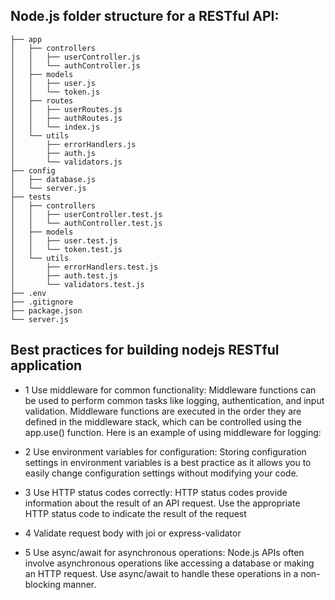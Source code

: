## Node.js folder structure for a RESTful API:
```
├── app
│   ├── controllers
│   │   ├── userController.js
│   │   └── authController.js
│   ├── models
│   │   ├── user.js
│   │   └── token.js
│   ├── routes
│   │   ├── userRoutes.js
│   │   ├── authRoutes.js
│   │   └── index.js
│   └── utils
│       ├── errorHandlers.js
│       ├── auth.js
│       └── validators.js
├── config
│   ├── database.js
│   └── server.js
├── tests
│   ├── controllers
│   │   ├── userController.test.js
│   │   └── authController.test.js
│   ├── models
│   │   ├── user.test.js
│   │   └── token.test.js
│   └── utils
│       ├── errorHandlers.test.js
│       ├── auth.test.js
│       └── validators.test.js
├── .env
├── .gitignore
├── package.json
└── server.js
```

## Best practices for building nodejs RESTful application
- 1 Use middleware for common functionality: Middleware functions can be used to perform common tasks like logging, authentication, and input validation. Middleware functions are executed in the order they are defined in the middleware stack, which can be controlled using the app.use() function. Here is an example of using middleware for logging:

- 2 Use environment variables for configuration: Storing configuration settings in environment variables is a best practice as it allows you to easily change configuration settings without modifying your code. 

- 3 Use HTTP status codes correctly: HTTP status codes provide information about the result of an API request. Use the appropriate HTTP status code to indicate the result of the request

- 4 Validate request body with  joi or express-validator

- 5 Use async/await for asynchronous operations: Node.js APIs often involve asynchronous operations like accessing a database or making an HTTP request. Use async/await to handle these operations in a non-blocking manner.

